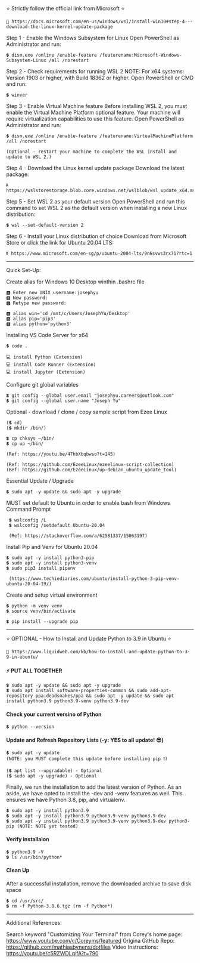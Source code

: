 ⭐ Strictly follow the official link from Microsoft ⭐ 

    🧭 https://docs.microsoft.com/en-us/windows/wsl/install-win10#step-4---download-the-linux-kernel-update-package

Step 1 - Enable the Windows Subsystem for Linux
    Open PowerShell as Administrator and run:

    💲 dism.exe /online /enable-feature /featurename:Microsoft-Windows-Subsystem-Linux /all /norestart


Step 2 - Check requirements for running WSL 2
    NOTE: For x64 systems: Version 1903 or higher, with Build 18362 or higher.
    Open PowerShell or CMD and run:

    💲 winver

Step 3 - Enable Virtual Machine feature
    Before installing WSL 2, you must enable the Virtual Machine Platform optional feature. Your machine will require virtualization capabilities to use this feature.
    Open PowerShell as Administrator and run:

    💲 dism.exe /online /enable-feature /featurename:VirtualMachinePlatform /all /norestart
    
    (Optional - restart your machine to complete the WSL install and update to WSL 2.)

Step 4 - Download the Linux kernel update package
    Download the latest package:

    ⏬ https://wslstorestorage.blob.core.windows.net/wslblob/wsl_update_x64.msi


Step 5 - Set WSL 2 as your default version
    Open PowerShell and run this command to set WSL 2 as the default version when installing a new Linux distribution:

    💲 wsl --set-default-version 2

Step 6 - Install your Linux distribution of choice
    Download from Microsoft Store or click the link for Ubuntu 20.04 LTS:

    ⏬ https://www.microsoft.com/en-sg/p/ubuntu-2004-lts/9n6svws3rx71?rtc=1

------------------------------------------------------------------------------------------------------------------------------------------------------------------------
Quick Set-Up:

   Create alias for Windows 10 Desktop winthin .bashrc file
    
    🅱 Enter new UNIX username:josephyu
    🅱 New password:
    🅱 Retype new password:
    
    🅱 alias win='cd /mnt/c/Users/JosephYu/Desktop'
    🅱 alias pip='pip3'
    🅱 alias python='python3'

   Installing VS Code Server for x64
    
    💲 code .
    
    💻 install Python (Extension)
    💻 install Code Runner (Extension)
    💻 install Jupyter (Extension)

   Configure git global variables

    💲 git config --global user.email "josephyu.careers@outlook.com"
    💲 git config --global user.name "Joseph Yu"
    
   Optional - download / clone / copy sample script from Ezee Linux

    (💲 cd)
    (💲 mkdir /bin/)
    
    💲 cp chksys ~/bin/
    💲 cp up ~/bin/
    
    (Ref: https://youtu.be/47hbXbqbwso?t=145)
    
    (Ref: https://github.com/EzeeLinux/ezeelinux-script-collection)
    (Ref: https://github.com/EzeeLinux/up-debian_ubuntu_update_tool)
    
   Essential Update / Upgrade
   
    💲 sudo apt -y update && sudo apt -y upgrade

   MUST set default to Ubuntu in order to enable bash from Windows Command Prompt
   
     💲 wslconfig /L
     💲 wslconfig /setdefault Ubuntu-20.04
     
     (Ref: https://stackoverflow.com/a/62581337/15063197)

   Install Pip and Venv for Ubuntu 20.04
    
    💲 sudo apt -y install python3-pip
    💲 sudo apt -y install python3-venv
    💲 sudo pip3 install pipenv
    
     (https://www.techiediaries.com/ubuntu/install-python-3-pip-venv-ubuntu-20-04-19/)
     
   Create and setup virtual environment
    
    💲 python -m venv venv
    💲 source venv/bin/activate
    
    💲 pip install --upgrade pip
    
------------------------------------------------------------------------------------------------------------------------------------------------------------------------

⭐ OPTIONAL - How to Install and Update Python to 3.9 in Ubuntu ⭐
    
    🧭 https://www.liquidweb.com/kb/how-to-install-and-update-python-to-3-9-in-ubuntu/

#### ⚡ PUT ALL TOGETHER

    💲 sudo apt -y update && sudo apt -y upgrade
    💲 sudo apt install software-properties-common && sudo add-apt-repository ppa:deadsnakes/ppa && sudo apt -y update && sudo apt install python3.9 python3.9-venv python3.9-dev

#### Check your current versino of Python
    💲 python --version

#### Update and Refresh Repository Lists (-y: YES to all update! 😎)
    💲 sudo apt -y update
    (NOTE: you MUST complete this update before installing pip ❗)

    (💲 apt list --upgradable) - Optional
    (💲 sudo apt -y upgrade) - Optional

Finally, we run the installation to add the latest version of Python. 
As an aside, we have opted to install the -dev and -venv features as well. 
This ensures we have Python 3.8, pip, and virtualenv. 

    💲 sudo apt -y install python3.9
    💲 sudo apt -y install python3.9 python3.9-venv python3.9-dev
    💲 sudo apt -y install python3.9 python3.9-venv python3.9-dev python3-pip (NOTE: NOTE yet tested)

#### Verify installaion
    💲 python3.9 -V
    💲 ls /usr/bin/python*

#### Clean Up
After a successful installation, remove the downloaded archive to save disk space

    💲 cd /usr/src/
    💲 rm -f Python-3.8.6.tgz (rm -f Python*)

------------------------------------------------------------------------------------------------------------------------------------------------------------------------
Additional References:

Search keyword "Customizing Your Terminal" from Corey's home page: https://www.youtube.com/c/Coreyms/featured
Origina GitHub Repo: https://github.com/mathiasbynens/dotfiles
Video Instructions: https://youtu.be/c5RZWDLqifA?t=790
